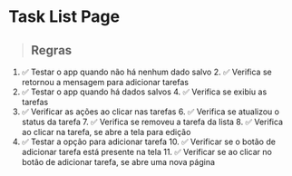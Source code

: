 # Task List Page

> ## Regras
1. ✅ Testar o app quando não há nenhum dado salvo
   2. ✅ Verifica se retornou a mensagem para adicionar tarefas
3. ✅ Testar o app quando há dados salvos
   4. ✅ Verifica se exibiu as tarefas
5. ✅ Verificar as ações ao clicar nas tarefas
   6. ✅ Verifica se atualizou o status da tarefa
   7. ✅ Verifica se removeu a tarefa da lista
   8. ✅ Verifica ao clicar na tarefa, se abre a tela para edição
9. ✅ Testar a opção para adicionar tarefa
   10. ✅ Verificar se o botão de adicionar tarefa está presente na tela
   11. ✅ Verificar se ao clicar no botão de adicionar tarefa, se abre uma nova página